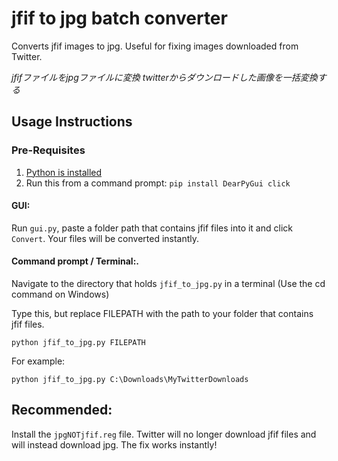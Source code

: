 # jfif to jpg batch converter

Converts jfif images to jpg. Useful for fixing images downloaded from Twitter.

*jfifファイルをjpgファイルに変換 twitterからダウンロードした画像を一括変換する*



## Usage Instructions

### Pre-Requisites
1. [Python is installed](https://www.python.org/downloads/)
2. Run this from a command prompt: `pip install DearPyGui click`

#### GUI:

Run `gui.py`, paste a folder path that contains jfif files into it and click `Convert`. Your files will be converted instantly.



#### Command prompt / Terminal:.

Navigate to the directory that holds `jfif_to_jpg.py` in a terminal (Use the cd command on Windows)

Type this, but replace FILEPATH with the path to your folder that contains jfif files.

`python jfif_to_jpg.py FILEPATH`

For example:

`python jfif_to_jpg.py C:\Downloads\MyTwitterDownloads`



## Recommended:

Install the `jpgNOTjfif.reg` file.
Twitter will no longer download jfif files and will instead download jpg. The fix works instantly!
